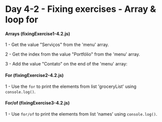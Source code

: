 # Day 4-2 - Fixing exercises - Array & loop for

#### Arrays (fixingExercise1-4.2.js)

1 - Get the value "Serviços" from the 'menu' array.

2 - Get the index from the value "Portfólio" from the 'menu' array.

3 - Add the value "Contato" on the end of the 'menu' array:

#### For (fixingExercise2-4.2.js)

1 - Use the `for` to print the elements from list 'groceryList' using `console.log()`.

#### For/of (fixingExercise3-4.2.js)

1 - Use `for/of` to print the elements from list 'names' using `console.log()`.
